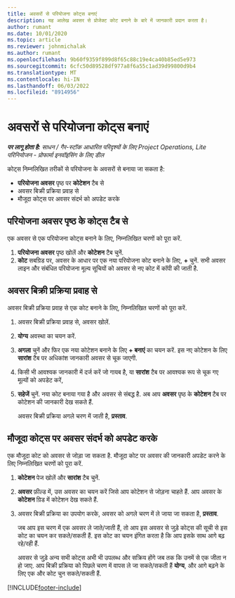 ```yaml
---
title: अवसरों से परियोजना कोट्स बनाएं
description: यह आलेख अवसर से प्रोजेक्ट कोट बनाने के बारे में जानकारी प्रदान करता है।
author: rumant
ms.date: 10/01/2020
ms.topic: article
ms.reviewer: johnmichalak
ms.author: rumant
ms.openlocfilehash: 9b60f9359f899d8f65c88c19e4ca40b85ed5e973
ms.sourcegitcommit: 6cfc50d89528df977a8f6a55c1ad39d99800d9b4
ms.translationtype: MT
ms.contentlocale: hi-IN
ms.lasthandoff: 06/03/2022
ms.locfileid: "8914956"
---
```

# <a name="create-project-quotes-from-opportunities"></a>अवसरों से परियोजना कोट्स बनाएं

_**पर लागू होता है:** साधन / गैर-स्टॉक आधारित परिदृश्यों के लिए Project Operations, Lite परिनियोजन - प्रोफार्मा इनवॉइसिंग के लिए डील_

कोट्स निम्नलिखित तरीकों से परियोजना के अवसरों से बनाया जा सकता है:

- **परियोजना अवसर** पृष्ठ पर **कोटेशन** टैब से
- अवसर बिक्री प्रक्रिया प्रवाह से
- मौजूदा कोट्स पर अवसर संदर्भ को अपडेट करके

## <a name="from-the-quotes-tab-of-the-project-opportunity-page"></a>परियोजना अवसर पृष्ठ के कोट्स टैब से

एक अवसर से एक परियोजना कोट्स बनाने के लिए, निम्नलिखित चरणों को पूरा करें.

1. **परियोजना अवसर** पृष्ठ खोलें और **कोटेशन** टैब चुनें. 
2. **कोट** सबग्रिड पर, अवसर के आधार पर एक नया परियोजना कोट बनाने के लिए, **+** चुनें. सभी अवसर लाइन और संबंधित परियोजना मूल्य सूचियों को अवसर से नए कोट में कॉपी की जाती है.

## <a name="from-the-opportunity-sales-process-flow"></a>अवसर बिक्री प्रक्रिया प्रवाह से

अवसर बिक्री प्रक्रिया प्रवाह से एक कोट बनाने के लिए, निम्नलिखित चरणों को पूरा करें.

1. अवसर बिक्री प्रक्रिया प्रवाह से, अवसर खोलें.
2. **योग्य** अवस्था का चयन करें. 
3. **अगला** चुनें और फिर एक नया कोटेशन बनाने के लिए **+ बनाएं** का चयन करें. इस नए कोटेशन के लिए **सारांश** टैब पर अधिकांश जानकारी अवसर से चूक जाएगी. 
4. किसी भी आवश्यक जानकारी में दर्ज करें जो गायब है, या **सारांश** टैब पर आवश्यक रूप से चूक गए मूल्यों को अपडेट करें,
5. **सहेजें** चुनें. नया कोट बनाया गया है और अवसर से संबद्ध है. अब आप **अवसर** पृष्ठ के **कोटेशन** टैब पर कोटेशन की जानकारी देख सकते हैं. 

   अवसर बिक्री प्रक्रिया अगले चरण में जाती है, **प्रस्ताव**.


## <a name="by-updating-the-opportunity-reference-on-an-existing-quote"></a>मौजूदा कोट्स पर अवसर संदर्भ को अपडेट करके

एक मौजूदा कोट को अवसर से जोड़ा जा सकता है. मौजूदा कोट पर अवसर की जानकारी अपडेट करने के लिए निम्नलिखित चरणों को पूरा करें.

1. **कोटेशन** पेज खोलें और **सारांश** टैब चुनें.
2. **अवसर** फ़ील्ड में, उस अवसर का चयन करें जिसे आप कोटेशन से जोड़ना चाहते हैं. आप अवसर के **कोटेशन** ग्रिड में कोटेशन देख सकते हैं. 
3. अवसर बिक्री प्रक्रिया का उपयोग करके, अवसर को अगले चरण में ले जाया जा सकता है, **प्रस्ताव**. 

   जब आप इस चरण में एक अवसर ले जाते/जाती हैं, तो आप इस अवसर से जुड़े कोट्स की सूची से इस कोट का चयन कर सकते/सकती हैं. इस कोट का चयन इंगित करता है कि आप इसके साथ आगे बढ़ रहे/रही हैं.

   अवसर से जुड़े अन्य सभी कोट्स अभी भी उपलब्ध और सक्रिय होंगे जब तक कि उनमें से एक जीता न हो जाए. आप बिक्री प्रक्रिया को पिछले चरण में वापस ले जा सकते/सकती हैं **योग्य**, और आगे बढ़ने के लिए एक और कोट चुन सकते/सकती हैं.


[!INCLUDE[footer-include](../includes/footer-banner.md)]
